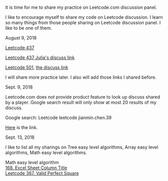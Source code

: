 It is time for me to share my practice on Leetcode.com discussion panel.

I like to encourage myself to share my code on Leetcode discussion. I learn so many things from those people sharing on Leetcode discussion panel. I like to be one of them. 

August 9, 2018

[Leetcode 437](http://juliachencoding.blogspot.com/2018/08/leetcode-437-path-sum-iii.html)

[Leetcode 437 Julia's discuss link](https://leetcode.com/problems/path-sum-iii/discuss/158397/C-solution-with-time-complexity-O(N)-N-is-total-nodes-of-tree)


[Leetcode 501](http://juliachencoding.blogspot.com/2018/08/leetcode-501-find-mode-in-binary-search.html), [the discuss link](https://leetcode.com/problems/find-mode-in-binary-search-tree/discuss/158400/C-solution-Design-should-be-simplified)


I will share more practice later. I also will add those links I shared before. 

Sept. 9, 2018

Leetcode.com does not provide product feature to look up discuss shared by a player. Google search result will only show at most 20 results of my discuss. 

Google search: Leetcode leetcode jianmin.chen.39

[Here](https://www.google.ca/search?q=leetcode+jianmin.chen.39&rlz=1C1GCEA_enCA759CA759&oq=leetcode+jianmin.chen.39&aqs=chrome..69i57.3359j0j7&sourceid=chrome&ie=UTF-8) is the link.

Sept. 13, 2018

I like to list all my sharings on Tree easy level algorithms, Array easy level algorithms, Math easy level algorithms. 

Math easy level algorithm<br>
[168. Excel Sheet Column Title](https://leetcode.com/problems/excel-sheet-column-title/discuss/169793/C-readable-code)<br>
[Leetcode 367. Valid Perfect Square](https://leetcode.com/problems/valid-perfect-square/discuss/169789/C-binary-search-algorithm)<br>






